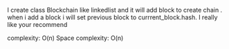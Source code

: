 I create class Blockchain like linkedlist and it will add block to create chain . when i add a block i will set previous block to currrent_block.hash. I really like your recommend

complexity: O(n)
Space complexity: O(n)